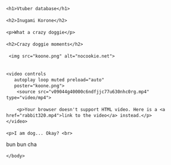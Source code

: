 
<html>
    <head>
        <meta charset="utf-8">
        <title>HTML: Lists</title>
    </head>
    <body>

    <h1>Vtuber database</h1>
    
    <h2>Inugami Korone</h2>
    
    <p>What a crazy doggie</p>
    
    <h2>Crazy doggie moments</h2>
      
     <img src="koone.png" alt="nocookie.net">
        
        
    <video controls 
       autoplay loop muted preload="auto"
       poster="koone.png">
        <source src="v09044g40000c6ndfjjc77u630nhc0rg.mp4" type="video/mp4">
        
        <p>Your browser doesn't support HTML video. Here is a <a href="rabbit320.mp4">link to the video</a> instead.</p>
    </video>
    
    <p>I am dog... Okay? <br>
bun bun cha </p>

    </body>
</html>
